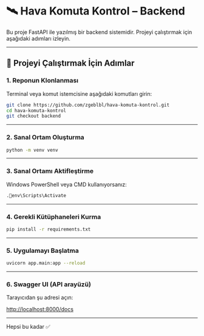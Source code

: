 # 🛰️ Hava Komuta Kontrol – Backend

Bu proje FastAPI ile yazılmış bir backend sistemidir. Projeyi çalıştırmak için aşağıdaki adımları izleyin.

---

## 🚀 Projeyi Çalıştırmak İçin Adımlar

### 1. Reponun Klonlanması

Terminal veya komut istemcisine aşağıdaki komutları girin:

```bash
git clone https://github.com/zgeblbl/hava-komuta-kontrol.git
cd hava-komuta-kontrol
git checkout backend
```

---

### 2. Sanal Ortam Oluşturma

```bash
python -m venv venv
```

---

### 3. Sanal Ortamı Aktifleştirme

Windows PowerShell veya CMD kullanıyorsanız:

```bash
.env\Scripts\Activate
```

---

### 4. Gerekli Kütüphaneleri Kurma

```bash
pip install -r requirements.txt
```

---

### 5. Uygulamayı Başlatma

```bash
uvicorn app.main:app --reload
```

---

### 6. Swagger UI (API arayüzü)

Tarayıcıdan şu adresi açın:

[http://localhost:8000/docs](http://localhost:8000/docs)

---

Hepsi bu kadar ✅
